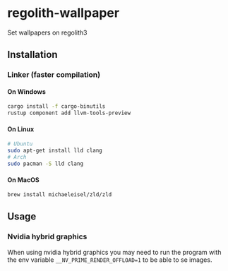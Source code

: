 # regolith-wallpaper
Set wallpapers on regolith3

## Installation

### Linker (faster compilation)

#### On Windows
```bash
cargo install -f cargo-binutils
rustup component add llvm-tools-preview
```

#### On Linux
```bash
# Ubuntu
sudo apt-get install lld clang
# Arch
sudo pacman -S lld clang
```

#### On MacOS
```bash
brew install michaeleisel/zld/zld
```

## Usage

### Nvidia hybrid graphics

When using nvidia hybrid graphics you may need to run the program with the env
variable `__NV_PRIME_RENDER_OFFLOAD=1` to be able to se images.
